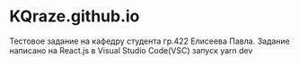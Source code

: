 # KQraze.github.io
Тестовое задание на кафедру студента гр.422 Елисеева Павла.
Задание написано на React.js в Visual Studio Code(VSC)
запуск yarn dev


